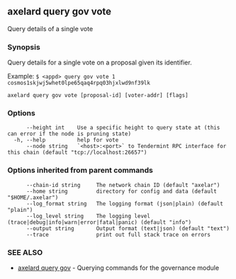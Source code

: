 ## axelard query gov vote

Query details of a single vote

### Synopsis

Query details for a single vote on a proposal given its identifier.

Example:
`$ <appd> query gov vote 1 cosmos1skjwj5whet0lpe65qaq4rpq03hjxlwd9nf39lk`

```
axelard query gov vote [proposal-id] [voter-addr] [flags]
```

### Options

```
      --height int    Use a specific height to query state at (this can error if the node is pruning state)
  -h, --help          help for vote
      --node string   `<host>:<port>` to Tendermint RPC interface for this chain (default "tcp://localhost:26657")
```

### Options inherited from parent commands

```
      --chain-id string     The network chain ID (default "axelar")
      --home string         directory for config and data (default "$HOME/.axelar")
      --log_format string   The logging format (json|plain) (default "plain")
      --log_level string    The logging level (trace|debug|info|warn|error|fatal|panic) (default "info")
      --output string       Output format (text|json) (default "text")
      --trace               print out full stack trace on errors
```

### SEE ALSO

- [axelard query gov](/cli-docs/v0_29_1/axelard_query_gov) - Querying commands for the governance module
